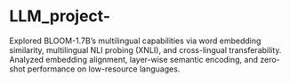 # LLM_project-
Explored BLOOM-1.7B’s multilingual capabilities via word embedding similarity, multilingual NLI probing (XNLI), and cross-lingual transferability. Analyzed embedding alignment, layer-wise semantic encoding, and zero-shot performance on low-resource languages.
